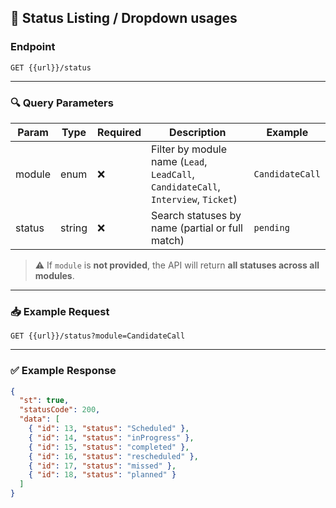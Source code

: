 ## 📄 Status Listing / Dropdown usages

### Endpoint

`GET {{url}}/status`

---

### 🔍 Query Parameters

| Param  | Type   | Required | Description                                                                        | Example         |
| ------ | ------ | -------- | ---------------------------------------------------------------------------------- | --------------- |
| module | enum   | ❌        | Filter by module name (`Lead`, `LeadCall`, `CandidateCall`, `Interview`, `Ticket`) | `CandidateCall` |
| status | string | ❌        | Search statuses by name (partial or full match)                                    | `pending`       |

> ⚠️ If `module` is **not provided**, the API will return **all statuses across all modules**.

---

### 📥 Example Request

```
GET {{url}}/status?module=CandidateCall
```

---

### ✅ Example Response

```json
{
  "st": true,
  "statusCode": 200,
  "data": [
    { "id": 13, "status": "Scheduled" },
    { "id": 14, "status": "inProgress" },
    { "id": 15, "status": "completed" },
    { "id": 16, "status": "rescheduled" },
    { "id": 17, "status": "missed" },
    { "id": 18, "status": "planned" }
  ]
}
```
